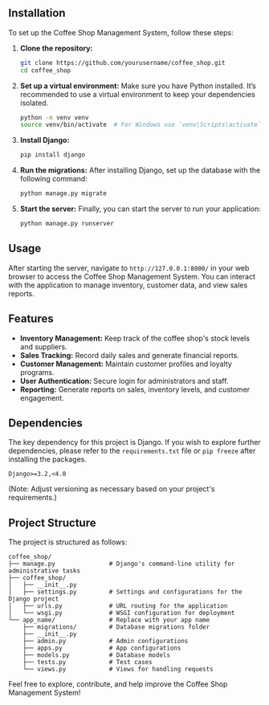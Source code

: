 ## Installation

To set up the Coffee Shop Management System, follow these steps:

1. **Clone the repository:**
   ```bash
   git clone https://github.com/yourusername/coffee_shop.git
   cd coffee_shop
   ```

2. **Set up a virtual environment:**
   Make sure you have Python installed. It’s recommended to use a virtual environment to keep your dependencies isolated.
   ```bash
   python -m venv venv
   source venv/bin/activate  # For Windows use `venv\Scripts\activate`
   ```

3. **Install Django:**
   ```bash
   pip install django
   ```

4. **Run the migrations:**
   After installing Django, set up the database with the following command:
   ```bash
   python manage.py migrate
   ```

5. **Start the server:**
   Finally, you can start the server to run your application:
   ```bash
   python manage.py runserver
   ```

## Usage
After starting the server, navigate to `http://127.0.0.1:8000/` in your web browser to access the Coffee Shop Management System. You can interact with the application to manage inventory, customer data, and view sales reports.

## Features
- **Inventory Management:** Keep track of the coffee shop's stock levels and suppliers.
- **Sales Tracking:** Record daily sales and generate financial reports.
- **Customer Management:** Maintain customer profiles and loyalty programs.
- **User Authentication:** Secure login for administrators and staff.
- **Reporting:** Generate reports on sales, inventory levels, and customer engagement.

## Dependencies
The key dependency for this project is Django. If you wish to explore further dependencies, please refer to the `requirements.txt` file or `pip freeze` after installing the packages.

```plaintext
Django>=3.2,<4.0
```
(Note: Adjust versioning as necessary based on your project's requirements.)

## Project Structure
The project is structured as follows:

```
coffee_shop/
├── manage.py               # Django's command-line utility for administrative tasks
├── coffee_shop/
│   ├── __init__.py
│   ├── settings.py         # Settings and configurations for the Django project
│   ├── urls.py             # URL routing for the application
│   └── wsgi.py             # WSGI configuration for deployment
└── app_name/               # Replace with your app name
    ├── migrations/         # Database migrations folder
    ├── __init__.py
    ├── admin.py            # Admin configurations
    ├── apps.py             # App configurations
    ├── models.py           # Database models
    ├── tests.py            # Test cases
    └── views.py            # Views for handling requests
```

Feel free to explore, contribute, and help improve the Coffee Shop Management System!
